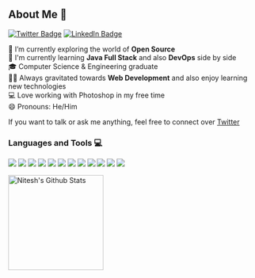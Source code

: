 <h2>About Me 🚀</h2>

[![Twitter Badge](https://img.shields.io/badge/Twitter-niteshseram-informational?style=flat&logo=twitter&logoColor=white&color=2D2B55)](https://twitter.com/niteshseram)
[![LinkedIn Badge](https://img.shields.io/badge/LinkedIn-niteshseram-informational?style=flat&logo=linkedin&logoColor=white&color=2D2B55)](https://www.linkedin.com/in/niteshseram/)
<p>
🔭 I’m currently exploring the world of <strong>Open Source</strong> <br/>
🌱 I'm currently learning <strong>Java Full Stack</strong> and also <strong>DevOps</strong> side by side <br/>
🎓 Computer Science & Engineering graduate <br/>
👨‍💻 Always gravitated towards <strong>Web Development</strong> and also enjoy learning new technologies <br/>
💻 Love working with Photoshop in my free time <br />
😄 Pronouns: He/Him <br/>
</p>

If you want to talk or ask me anything, feel free to connect over [Twitter](https://twitter.com/niteshseram)


### Languages and Tools 💻

 
![](https://img.shields.io/badge/Java-informational?style=flat&logo=Java&logoColor=white&color=2D2B55)
![](https://img.shields.io/badge/JavaScript-informational?style=flat&logo=JavaScript&logoColor=white&color=2D2B55)
![](https://img.shields.io/badge/React-informational?style=flat&logo=react&logoColor=white&color=2D2B55)
![](https://img.shields.io/badge/Next.js-informational?style=flat&logo=next.js&logoColor=white&color=2D2B55)
![](https://img.shields.io/badgeExpress.js-informational?style=flat&logo=express&logoColor=white&color=2D2B55)
![](https://img.shields.io/badge/Redux-informational?style=flat&logo=Redux&logoColor=white&color=2D2B55)
![](https://img.shields.io/badge/Node.js-informational?style=flat&logo=node.js&logoColor=white&color=2D2B55)
![](https://img.shields.io/badge/SpringBoot-informational?style=flat&logo=Spring&logoColor=white&color=2D2B55)
![](https://img.shields.io/badge/MySQL-informational?style=flat&logo=MySQL&logoColor=white&color=2D2B55)
![](https://img.shields.io/badge/MongoDB-informational?style=flat&logo=MongoDB&logoColor=white&color=2D2B55)
![](https://img.shields.io/badge/ChakraUI-informational?style=flat&logo=chakraui&logoColor=white&color=2D2B55)
![](https://img.shields.io/badge/StyledComponents-informational?style=flat&logo=styled-components&logoColor=white&color=2D2B55)

<!-- https://github.com/anuraghazra/github-readme-stats -->
<p>
 <a href="https://github.com/anuraghazra/github-readme-stats">
   <img alt="Nitesh's Github Stats" src="https://github-readme-stats.vercel.app/api?username=niteshseram&theme=shades-of-purple&show_icons=true&hide_border=true" alt="Nitesh's github stats" height="192px"/>
 </a>
<p>




